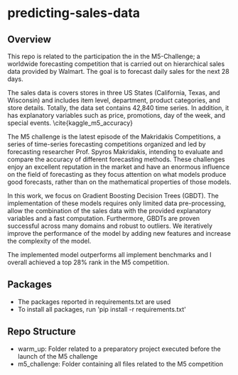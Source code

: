 # predicting-sales-data
## Overview
This repo is related to the participation the in the M5-Challenge; a worldwide forecasting competition that is carried out on hierarchical sales data provided by Walmart. The goal is to forecast daily sales for the next 28 days. 

The sales data is covers stores in three US States (California, Texas, and Wisconsin) and includes item level, department, product categories, and store details. Totally, the data set contains 42,840 time series. In addition, it has explanatory variables such as price, promotions, day of the week, and special events. \cite{kaggle_m5_accuracy}

The M5 challenge is the latest episode of the Makridakis Competitions, a series of time-series forecasting competitions organized and led by forecasting researcher Prof. Spyros Makridakis, intending to evaluate and compare the accuracy of different forecasting methods. These challenges enjoy an excellent reputation in the market and have an enormous influence on the field of forecasting as they focus attention on what models produce good forecasts, rather than on the mathematical properties of those models.

In this work, we focus on Gradient Boosting Decision Trees (GBDT). The implementation of these models requires only limited data pre-processing, allow the combination of the sales data with the provided explanatory variables and a fast computation. Furthermore, GBDTs are proven successful across many domains and robust to outliers. We iteratively improve the performance of the model by adding new features and increase the complexity of the model.

The implemented model outperforms all implement benchmarks and I overall achieved a top 28% rank in the M5 competition.

## Packages
- The packages reported in requirements.txt are used
- To install all packages, run 'pip install -r requirements.txt'

## Repo Structure
- warm_up: Folder related to a preparatory project executed before the launch of the M5 challenge 
- m5_challenge: Folder containing all files related to the M5 competition
